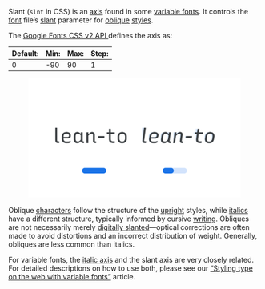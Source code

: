 
Slant (`slnt` in CSS) is an [axis](/glossary/axis_in_variable_fonts) found in some [variable fonts](/glossary/variable_fonts). It controls the [font](/glossary/font) file’s [slant](/glossary/slant_axis) parameter for [oblique](oblique) [styles](/glossary/style).

The [Google Fonts CSS v2 API ](https://developers.google.com/fonts/docs/css2) defines the axis as:

| Default: | Min: | Max: | Step: |
| --- | --- | --- | --- |
| 0 | -90 | 90 | 1 |

<figure>

![Two side-by-side type specimens of the word phrase “lean-to”, each shown with a variable axis represented beneath as a horizontal slider. The first specimen, with the slider most of the way to the right to represent a higher value on the axis, shows upright forms. The second specimen, with the slider more to the left to represent a low-to-mid value on the axis, shows more slanted forms.](images/thumbnail.svg)

</figure>

Oblique [characters](/glossary/character) follow the structure of the [upright](/glossary/regular_upright) styles, while [italics](/glossary/italic) have a different structure, typically informed by cursive [writing](/glossary/handwriting). Obliques are not necessarily merely [digitally slanted](/lesson/introducing_weights_styles)—optical corrections are often made to avoid distortions and an incorrect distribution of weight. Generally, obliques are less common than italics.

For variable fonts, the [italic axis](/glossary/italic_axis) and the slant axis are very closely related. For detailed descriptions on how to use both, please see our [“Styling type on the web with variable fonts”](/lesson/styling_type_on_the_web_with_variable_fonts) article.
